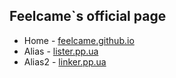 ## Feelcame`s official page

* Home - [feelcame.github.io](http://feelcame.github.io)
* Alias - [lister.pp.ua](http://lister.pp.ua)
* Alias2 - [linker.pp.ua](http://linker.pp.ua)
